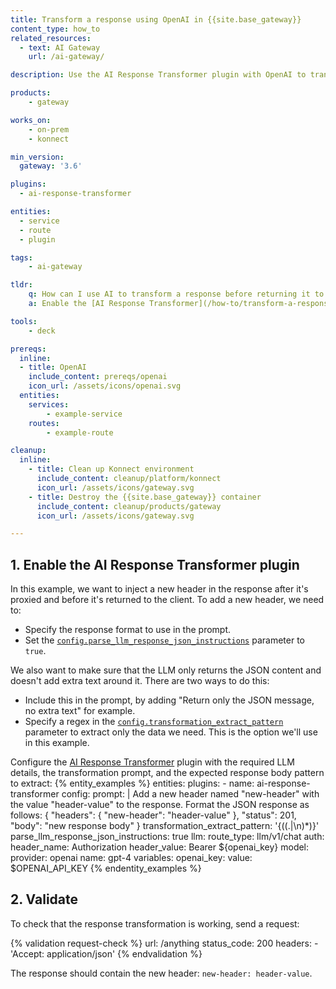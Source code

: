 ```yaml
---
title: Transform a response using OpenAI in {{site.base_gateway}}
content_type: how_to
related_resources:
  - text: AI Gateway
    url: /ai-gateway/

description: Use the AI Response Transformer plugin with OpenAI to transform a response before returning it to the client.

products:
    - gateway

works_on:
    - on-prem
    - konnect

min_version:
  gateway: '3.6'

plugins:
  - ai-response-transformer

entities: 
  - service
  - route
  - plugin

tags:
    - ai-gateway

tldr:
    q: How can I use AI to transform a response before returning it to the client?
    a: Enable the [AI Response Transformer](/how-to/transform-a-response-with-ai/) plugin, configure the parameters under `config.llm` to access your LLM and describe the transformation to perform with the `config.prompt` parameter.

tools:
    - deck

prereqs:
  inline:
  - title: OpenAI
    include_content: prereqs/openai
    icon_url: /assets/icons/openai.svg
  entities:
    services:
        - example-service
    routes:
        - example-route

cleanup:
  inline:
    - title: Clean up Konnect environment
      include_content: cleanup/platform/konnect
      icon_url: /assets/icons/gateway.svg
    - title: Destroy the {{site.base_gateway}} container
      include_content: cleanup/products/gateway
      icon_url: /assets/icons/gateway.svg

---
```


## 1. Enable the AI Response Transformer plugin

In this example, we want to inject a new header in the response after it's proxied and before it's returned to the client. To add a new header, we need to:
* Specify the response format to use in the prompt.
* Set the [`config.parse_llm_response_json_instructions`](/plugins/ai-response-transformer/reference/#schema--config-parse_llm_response_json_instructions) parameter to `true`.

We also want to make sure that the LLM only returns the JSON content and doesn't add extra text around it. There are two ways to do this:
* Include this in the prompt, by adding "Return only the JSON message, no extra text" for example.
* Specify a regex in the [`config.transformation_extract_pattern`](/plugins/ai-response-transformer/reference/#schema--config-transformation-extract-pattern) parameter to extract only the data we need. This is the option we'll use in this example.

Configure the [AI Response Transformer](/plugins/ai-response-transformer/) plugin with the required LLM details, the transformation prompt, and the expected response body pattern to extract:
{% entity_examples %}
entities:
  plugins:
    - name: ai-response-transformer
      config:
        prompt: |
          Add a new header named "new-header" with the value "header-value" to the response. Format the JSON response as follows:
          {
            "headers":
              {
                "new-header": "header-value"
              },
            "status": 201,
            "body": "new response body"
          }
        transformation_extract_pattern: '{((.|\n)*)}'
        parse_llm_response_json_instructions: true
        llm:
          route_type: llm/v1/chat
          auth:
            header_name: Authorization
            header_value: Bearer ${openai_key}
          model:
            provider: openai
            name: gpt-4
variables:
  openai_key:
    value: $OPENAI_API_KEY
{% endentity_examples %}


## 2. Validate

To check that the response transformation is working, send a request:

{% validation request-check %}
url: /anything
status_code: 200
headers:
    - 'Accept: application/json'
{% endvalidation %}

The response should contain the new header: `new-header: header-value`.
